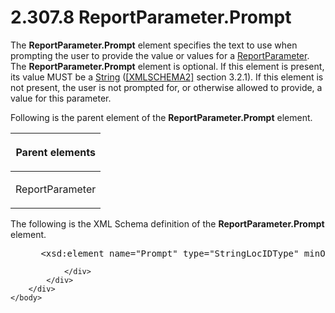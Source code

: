 <html dir="LTR" xmlns:mshelp="http://msdn.microsoft.com/mshelp" xmlns:ddue="http://ddue.schemas.microsoft.com/authoring/2003/5" xmlns:xlink="http://www.w3.org/1999/xlink" xmlns:tool="http://www.microsoft.com/tooltip">
    <head>
        <meta http-equiv="Content-Type" content="text/html; CHARSET=utf-8"></meta>
        <meta name="save" content="history"></meta>
        <title>2.307.8 ReportParameter.Prompt</title>
        <xml>
            <mshelp:toctitle title="2.307.8 ReportParameter.Prompt"></mshelp:toctitle>
            <mshelp:rltitle title="[MS-RDL]: ReportParameter.Prompt"></mshelp:rltitle>
            <mshelp:keyword index="A" term="d75f59d9-f428-4464-a6c0-8978b0e025e2"></mshelp:keyword>
            <mshelp:attr name="DCSext.ContentType" value="open specification"></mshelp:attr>
            <mshelp:attr name="AssetID" value="d75f59d9-f428-4464-a6c0-8978b0e025e2"></mshelp:attr>
            <mshelp:attr name="TopicType" value="kbRef"></mshelp:attr>
            <mshelp:attr name="DCSext.Title" value="[MS-RDL]: ReportParameter.Prompt" />
        </xml>
    </head>
    <body>
        <div id="header">
            <h1 class="heading">2.307.8 ReportParameter.Prompt</h1>
        </div>
        <div id="mainSection">
            <div id="mainBody">
                <div id="allHistory" class="saveHistory"></div>
                <div id="sectionSection0" class="section" name="collapseableSection">
                    

<p>The <b>ReportParameter.Prompt</b> element specifies the text
to use when prompting the user to provide the value or values for a <a href="7c3f4c83-9172-48db-94c1-693295c5d623.html">ReportParameter</a>. The <b>ReportParameter.Prompt</b>
element is optional. If this element is present, its value MUST be a <a href="1ed81ef3-a683-45e3-aaad-bd2bbe71bc3d.html">String</a> (<a href="https://go.microsoft.com/fwlink/?LinkId=90610">[XMLSCHEMA2]</a> section
3.2.1). If this element is not present, the user is not prompted for, or
otherwise allowed to provide, a value for this parameter.</p>

<p>Following is the parent element of the <b>ReportParameter.Prompt</b>
element.</p>

<table>
 <thead>
  <tr>
   <th>
   <p>Parent elements</p>
   </th>
  </tr>
 </thead>
 <tr>
  <td>
  <p>ReportParameter</p>
  </td>
 </tr>
</table>

<p>The following is the XML Schema definition of the <b>ReportParameter.Prompt</b>
element.</p>

<dl>
<dd>
<div><pre> &lt;xsd:element name=&quot;Prompt&quot; type=&quot;StringLocIDType&quot; minOccurs=&quot;0&quot; /&gt;
</pre></div>
</dd></dl>


                </div>
            </div>
        </div>
    </body>
</html>